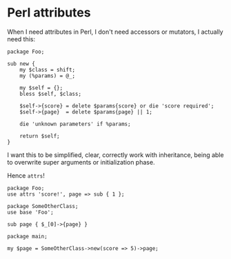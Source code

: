 # Perl attributes

When I need attributes in Perl, I don't need accessors or mutators, I actually
need this:

```
package Foo;

sub new {
    my $class = shift;
    my (%params) = @_;

    my $self = {};
    bless $self, $class;

    $self->{score} = delete $params{score} or die 'score required';
    $self->{page}  = delete $params{page} || 1;

    die 'unknown parameters' if %params;

    return $self;
}
```

I want this to be simplified, clear, correctly work with inheritance, being able
to overwrite super arguments or initialization phase.

Hence `attrs`!

```
package Foo;
use attrs 'score!', page => sub { 1 };

package SomeOtherClass;
use base 'Foo';

sub page { $_[0]->{page} }

package main;

my $page = SomeOtherClass->new(score => 5)->page;
```
